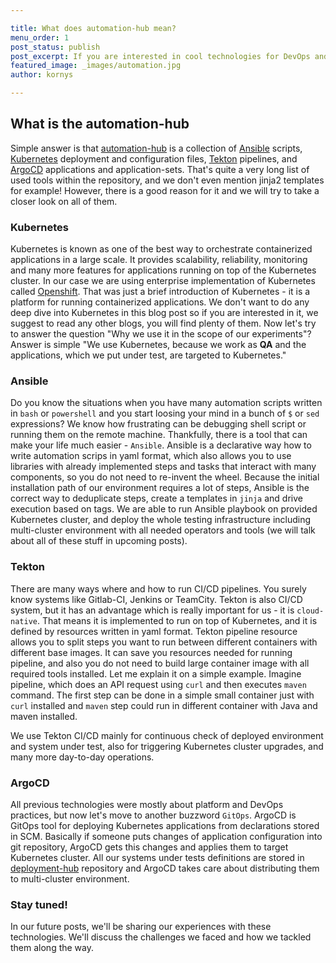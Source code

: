 ```yaml
---

title: What does automation-hub mean?
menu_order: 1
post_status: publish
post_excerpt: If you are interested in cool technologies for DevOps and automation like Ansible, Tekton, or ArgoCD, check out this introduction to our project.
featured_image: _images/automation.jpg
author: kornys

---
```


## What is the automation-hub
Simple answer is that [automation-hub](https://github.com/skodjob/automation-hub) is a collection of [Ansible](https://www.ansible.com/) scripts, [Kubernetes](https://kubernetes.io/) deployment and configuration files, [Tekton](https://tekton.dev/) pipelines, and [ArgoCD](https://argo-cd.readthedocs.io/en/stable/) applications and application-sets.
That's quite a very long list of used tools within the repository, and we don't even mention jinja2 templates for example!
However, there is a good reason for it and we will try to take a closer look on all of them.

### Kubernetes
Kubernetes is known as one of the best way to orchestrate containerized applications in a large scale.
It provides scalability, reliability, monitoring and many more features for applications running on top of the Kubernetes cluster.
In our case we are using enterprise implementation of Kubernetes called [Openshift](https://www.redhat.com/en/technologies/cloud-computing/openshift/container-platform).
That was just a brief introduction of Kubernetes - it is a platform for running containerized applications.
We don't want to do any deep dive into Kubernetes in this blog post so if you are interested in it, we suggest to read any other blogs, you will find plenty of them.
Now let's try to answer the question "Why we use it in the scope of our experiments"?
Answer is simple "We use Kubernetes, because we work as **QA** and the applications, which we put under test, are targeted to Kubernetes."

### Ansible
Do you know the situations when you have many automation scripts written in `bash` or `powershell` and you start loosing your mind in a bunch of `$` or `sed` expressions?
We know how frustrating can be debugging shell script or running them on the remote machine.
Thankfully, there is a tool that can make your life much easier - `Ansible`.
Ansible is a declarative way how to write automation scrips in yaml format, which also allows you to use libraries with already implemented steps and tasks that interact with many components, so you do not need to re-invent the wheel.
Because the initial installation path of our environment requires a lot of steps, Ansible is the correct way to deduplicate steps, create a templates in `jinja` and drive execution based on tags.
We are able to run Ansible playbook on provided Kubernetes cluster, and deploy the whole testing infrastructure including multi-cluster environment with all needed operators and tools (we will talk about all of these stuff in upcoming posts). 

### Tekton
There are many ways where and how to run CI/CD pipelines.
You surely know systems like Gitlab-CI, Jenkins or TeamCity.
Tekton is also CI/CD system, but it has an advantage which is really important for us - it is `cloud-native`.
That means it is implemented to run on top of Kubernetes, and it is defined by resources written in yaml format.
Tekton pipeline resource allows you to split steps you want to run between different containers with different base images.
It can save you resources needed for running pipeline, and also you do not need to build large container image with all required tools installed.
Let me explain it on a simple example.
Imagine pipeline, which does an API request using `curl` and then executes `maven` command.
The first step can be done in a simple small container just with `curl` installed and `maven` step could run in different container with Java and maven installed.

We use Tekton CI/CD mainly for continuous check of deployed environment and system under test, also for triggering Kubernetes cluster upgrades, and many more day-to-day operations.

### ArgoCD
All previous technologies were mostly about platform and DevOps practices, but now let's move to another buzzword `GitOps`.
ArgoCD is GitOps tool for deploying Kubernetes applications from declarations stored in SCM.
Basically if someone puts changes of application configuration into git repository, ArgoCD gets this changes and applies them to target Kubernetes cluster.
All our systems under tests definitions are stored in [deployment-hub](https://github.com/skodjob/deployment-hub) repository and ArgoCD takes care about distributing them to multi-cluster environment.

### Stay tuned!
In our future posts, we'll be sharing our experiences with these technologies. We'll discuss the challenges we faced and how we tackled them along the way.
